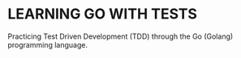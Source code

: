 # LEARNING GO WITH TESTS
Practicing Test Driven Development (TDD) through the Go (Golang) programming language.
